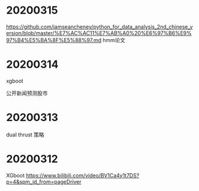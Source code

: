 
# 20200315
 
https://github.com/iamseancheney/python_for_data_analysis_2nd_chinese_version/blob/master/%E7%AC%AC11%E7%AB%A0%20%E6%97%B6%E9%97%B4%E5%BA%8F%E5%88%97.md
hmm论文

# 20200314
 xgboot 
 
 公开新闻预测股市



# 20200313
 dual thrust 策略


# 20200312



XGboot 
https://www.bilibili.com/video/BV1Ca4y1t7DS?p=4&spm_id_from=pageDriver
